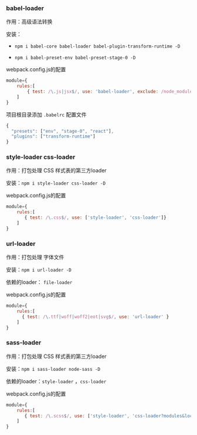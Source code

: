 ### babel-loader

作用：高级语法转换

安装：

+ `npm i babel-core babel-loader babel-plugin-transform-runtime -D`

+ `npm i babel-preset-env babel-preset-stage-0 -D`

webpack.config.js的配置

~~~js
module={
    rules:[
        { test: /\.js|jsx$/, use: 'babel-loader', exclude: /node_modules/ }// 别忘记添加 exclude 排除项
    ]
}
~~~

项目根目录添加 `.babelrc` 配置文件

~~~js
{
  "presets": ["env", "stage-0", "react"],
  "plugins": ["transform-runtime"]
}
~~~



### style-loader css-loader

作用：打包处理 CSS 样式表的第三方loader

安装：`npm i style-loader css-loader -D` 

webpack.config.js的配置

~~~js
module={
    rules:[
       { test: /\.css$/, use: ['style-loader', 'css-loader']}
    ]
}
~~~



### url-loader 

作用：打包处理 字体文件 

安装：`npm i url-loader -D` 

依赖的loader： `file-loader`

webpack.config.js的配置

~~~js
module={
    rules:[
      { test: /\.ttf|woff|woff2|eot|svg$/, use: 'url-loader' }
    ]
}
~~~



### sass-loader 

作用：打包处理 CSS 样式表的第三方loader

安装：`npm i sass-loader node-sass -D` 

依赖的loader：`style-loader` ，`css-loader`

webpack.config.js的配置

~~~js
module={
    rules:[
       { test: /\.scss$/, use: ['style-loader', 'css-loader?modules&localIdentName=[path][name]-[local]-[hash:5]', 'sass-loader'] }
    ]
}
~~~



### 

